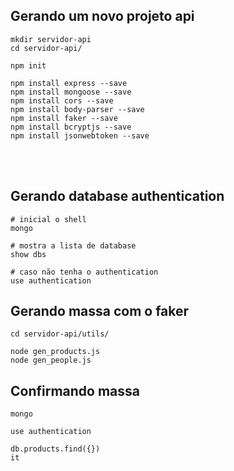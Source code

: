 ## Gerando um novo projeto api

```
mkdir servidor-api
cd servidor-api/

npm init

npm install express --save
npm install mongoose --save
npm install cors --save
npm install body-parser --save
npm install faker --save
npm install bcryptjs --save
npm install jsonwebtoken --save
```

<br>
<br>

## Gerando database authentication

```
# inicial o shell
mongo

# mostra a lista de database
show dbs

# caso não tenha o authentication
use authentication
```

## Gerando massa com o faker

```
cd servidor-api/utils/

node gen_products.js 
node gen_people.js
```

## Confirmando massa

```
mongo

use authentication

db.products.find({})
it
```

<br>
<br>